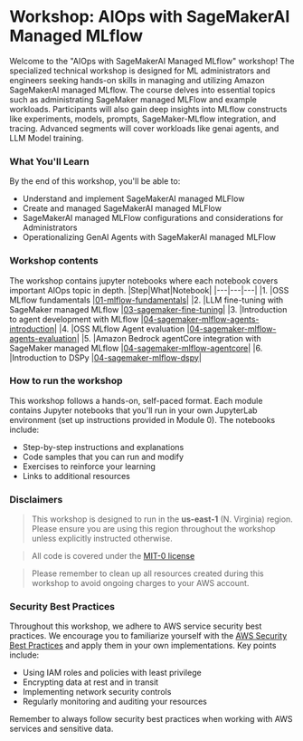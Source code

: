 # Workshop: AIOps with SageMakerAI Managed MLflow

Welcome to the "AIOps with SageMakerAI Managed MLflow" workshop! The specialized technical workshop is designed for ML administrators and engineers seeking hands-on skills in managing and utilizing Amazon SageMakerAI managed MLflow. The course delves into essential topics such as administrating SageMaker managed MLFlow and example workloads. Participants will also gain deep insights into MLflow constructs like experiments, models, prompts, SageMaker-MLflow integration, and tracing. Advanced segments will cover workloads like genai agents, and LLM Model training. 

### What You'll Learn

By the end of this workshop, you'll be able to:

- Understand and implement SageMakerAI managed MLFlow
- Create and managed SageMakerAI managed MLFlow
- SageMakerAI managed MLFlow configurations and considerations for Administrators
- Operationalizing GenAI Agents with SageMakerAI managed MLFlow

### Workshop contents
The workshop contains jupyter notebooks where each notebook covers important AIOps topic in depth.
|Step|What|Notebook|
|---|---|---|
|1. |OSS MLflow fundamentals |[01-mlflow-fundamentals](01-mlflow-fundamentals.ipynb)|
|2. |LLM fine-tuning with SageMaker managed MLflow |[03-sagemaker-fine-tuning](03-sagemaker-fine-tuning.ipynb)|
|3. |Introduction to agent development with MLflow |[04-sagemaker-mlflow-agents-introduction](04-sagemaker-mlflow-agents-introduction.ipynb)|
|4. |OSS MLflow Agent evaluation |[04-sagemaker-mlflow-agents-evaluation](04-sagemaker-mlflow-agents-evaluation.ipynb)|
|5. |Amazon Bedrock agentCore integration with SageMaker managed MLflow |[04-sagemaker-mlflow-agentcore](04-sagemaker-mlflow-agentcore.ipynb)|
|6. |Introduction to DSPy |[04-sagemaker-mlflow-dspy](04-sagemaker-mlflow-dspy.ipynb)|

### How to run the workshop

This workshop follows a hands-on, self-paced format. Each module contains Jupyter notebooks that you'll run in your own JupyterLab environment (set up instructions provided in Module 0). The notebooks include:

- Step-by-step instructions and explanations
- Code samples that you can run and modify
- Exercises to reinforce your learning
- Links to additional resources

### Disclaimers

> This workshop is designed to run in the **us-east-1** (N. Virginia) region. Please ensure you are using this region throughout the workshop unless explicitly instructed otherwise.

> All code is covered under the [MIT-0 license](https://github.com/aws/mit-0)

> Please remember to clean up all resources created during this workshop to avoid ongoing charges to your AWS account.

### Security Best Practices

Throughout this workshop, we adhere to AWS service security best practices. We encourage you to familiarize yourself with the [AWS Security Best Practices](https://aws.amazon.com/architecture/security-identity-compliance/) and apply them in your own implementations. Key points include:

- Using IAM roles and policies with least privilege
- Encrypting data at rest and in transit
- Implementing network security controls
- Regularly monitoring and auditing your resources

Remember to always follow security best practices when working with AWS services and sensitive data.